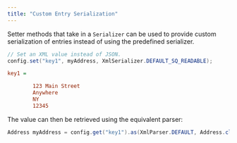```yaml
---
title: "Custom Entry Serialization"
---
```


Setter methods that take in a `Serializer` can be used to provide custom serialization of entries instead of using the predefined serializer.

```java
// Set an XML value instead of JSON.
config.set("key1", myAddress, XmlSerializer.DEFAULT_SQ_READABLE);
```


```ini
key1 =

        123 Main Street
        Anywhere
        NY
        12345

```
The value can then be retrieved using the equivalent parser:

```java
Address myAddress = config.get("key1").as(XmlParser.DEFAULT, Address.class).orElse(null);

```

